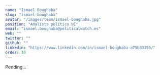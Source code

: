 ```yaml
---
name: "Ismael Boughaba"
slug: "ismael-boughaba"
avatar: "/images/team/ismael-boughaba.jpg"
position: "Analista político UE"
email: "ismael.boughaba@politicalwatch.es"
web: ""
twitter: ""
github: ""
linkedin: "https://www.linkedin.com/in/ismael-boughaba-a75b03150/"
order: 10
---
```


Pending...
